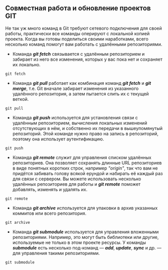 ## Cовместная работа и обновление проектов GIT

Не так уж много команд в Git требуют сетевого подключения для своей работы, практически все команды оперируют с локальной копией проекта. Когда вы готовы поделиться своими наработками, всего несколько команд помогут вам работать с удалёнными репозиториями.

* Команда ***git fetch*** связывается с удалённым репозиторием и забирает из него все изменения, которых у вас пока нет и сохраняет их локально.
```
git fetch
```
* Команда ***git pull*** работает как комбинация команд ***git fetch*** и ***git merge***, т.е. Git вначале забирает изменения из указанного удалённого репозитория, а затем пытается слить их с текущей веткой.
```
git pull
```
* Команда ***git push*** используется для установления связи с удалённым репозиторием, вычисления локальных изменений отсутствующих в нём, и собственно их передачи в вышеупомянутый репозиторий. Этой команде нужно право на запись в репозиторий, поэтому она использует аутентификацию.
```
git push
```
* Команда ***git remote*** служит для управления списком удалённых репозиториев. Она позволяет сохранять длинные URL репозиториев в виде понятных коротких строк, например *"origin"*, так что вам не придётся забивать голову всякой ерундой и набирать её каждый раз для связи с сервером. Вы можете использовать несколько удалённых репозиториев для работы и ***git remote*** поможет добавлять, изменять и удалять их.
```
git remote
```
* Команда ***git archive*** используется для упаковки в архив указанных коммитов или всего репозитория.
```
git archive
```
* Команда ***git submodule*** используется для управления вложенными репозиториями. Например, это могут быть библиотеки или другие, используемые не только в этом проекте ресурсы. У команды ***submodule*** есть несколько под-команд — ***add***, ***update***, ***sync*** и др. — для управления такими репозиториями.
```
git submodule
```
